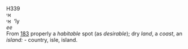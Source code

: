 <body>
  <p>H339<br>  אי  <br> אִי  ‎  ‘ı̂y  <br><i>ee </i><br>From <a href="h0183.htm">183</a>  properly a <i>habitable</i> spot (as <i>desirable</i>); dry <i>land</i>, a <i>coast</i>, an <i>island: - </i>country, isle, island.<br></p>
 </body>
